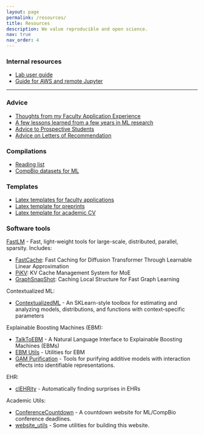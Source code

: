 ```yaml
---
layout: page
permalink: /resources/
title: Resources
description: We value reproducible and open science.
nav: true
nav_order: 4
---
```


### Internal resources

- [Lab user guide](https://docs.google.com/document/d/1HMHeX9qSOq6PFn_cW47b3tzdJKK6QZGE39u25vsA9QA/edit?usp=sharing)
- [Guide for AWS and remote Jupyter](https://docs.google.com/document/d/1CdVA_doTJZohg9dB8UhPHCgRuOtmLTAvCRV56IqBKvE/edit?usp=sharing)

---

### Advice

- [Thoughts from my Faculty Application Experience](https://benlengerich.medium.com/38f1a29c715e)
- [A few lessons learned from a few years in ML research](https://benlengerich.medium.com/a-few-lessons-learned-from-a-few-years-in-ml-research-8f6f88f97e61)
- [Advice to Prospective Students](./advice/prospective_students)
- [Advice on Letters of Recommendation](./advice/letters_of_rec)

### Compilations

- [Reading list](https://github.com/LengerichLab/ReadingList)
- [CompBio datasets for ML](https://github.com/LengerichLab/CompBioDatasetsForMachineLearning)

### Templates

- [Latex templates for faculty applications](https://www.overleaf.com/read/qdrzkgjkmzqc#b3bdcc)
- [Latex template for preprints](https://www.overleaf.com/read/cbkczmhxbkgj#2a2fc3)
- [Latex template for academic CV](https://www.overleaf.com/read/wgjmndzcfyqr#21999c)

### Software tools

[FastLM](https://fastlm.ai) - Fast, light-weight tools for large-scale, distributed, parallel, sparsity. Includes:
- [FastCache](https://github.com/FastLM/FastCache): Fast Caching for Diffusion Transformer Through Learnable Linear Approximation
- [PiKV](https://github.com/FastLM/PiKV): KV Cache Management System for MoE
- [GraphSnapShot](https://github.com/FastLM/GraphSnapShot): Caching Local Structure for Fast Graph Learning

Contextualized ML:
- [ContextualizedML](https://contextualized.ml) - An SKLearn-style toolbox for estimating and analyzing models, distributions, and functions with context-specific parameters

Explainable Boosting Machines (EBM):

- [TalkToEBM](https://github.com/interpretml/TalkToEBM) - A Natural Language Interface to Explainable Boosting Machines (EBMs)
- [EBM Utils](https://github.com/AdaptInfer/ebm_utils) - Utilities for EBM
- [GAM Purification](https://github.com/AdaptInfer/gam_purification) - Tools for purifying additive models with interaction effects into identifiable representations.

EHR:

- [clEHRity](https://github.com/AdaptInfer/clEHRity) - Automatically finding surprises in EHRs

Academic Utils:

- [ConferenceCountdown](https://github.com/AdaptInfer/ConferenceCountdown) - A countdown website for ML/CompBio conference deadlines.
- [website_utils](https://github.com/adaptinfer/website_Utils) - Some utilities for building this website.
  

